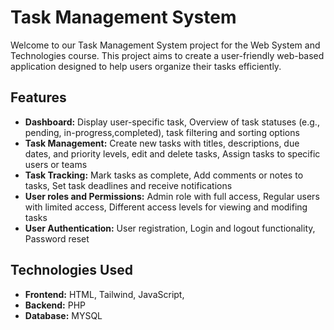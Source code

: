 # Task Management System

Welcome to our Task Management System project for the Web System and Technologies course. This project aims to create a user-friendly web-based application designed to help users organize their tasks efficiently.

## Features

- **Dashboard:** Display user-specific task, Overview of task statuses (e.g., pending, in-progress,completed), task filtering and sorting options
- **Task Management:** Create new tasks with titles, descriptions, due dates, and priority levels, edit and delete tasks, Assign tasks to specific users or teams
- **Task Tracking:** Mark tasks as complete, Add comments or notes to tasks, Set task deadlines and receive notifications
- **User roles and Permissions:** Admin role with full access, Regular users with limited access, Different access levels for viewing and modifing tasks
- **User Authentication:**  User registration, Login and logout functionality, Password reset

## Technologies Used

- **Frontend:** HTML, Tailwind, JavaScript,
- **Backend:** PHP
- **Database:** MYSQL
